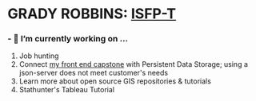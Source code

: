 # GRADY ROBBINS: [ISFP-T](https://www.16personalities.com/isfp-personality)



### - 🔭 I’m currently working on ...
1. Job hunting
3. Connect [my front end capstone](https://github.com/gradyrobbins/fifty) with Persistent Data Storage; using a json-server does not meet customer's needs
4. Learn more about open source GIS repositories & tutorials
5. Stathunter's Tableau Tutorial

<!--
**gradyrobbins/gradyrobbins** is a ✨ _special_ ✨ repository because its `README.md` (this file) appears on your GitHub profile.
### Hi there 👋
Here are some ideas to get you started:

- 🔭 I’m currently working on ...
- 🌱 I’m currently learning ...
- 👯 I’m looking to collaborate on ...
- 🤔 I’m looking for help with ...
- 💬 Ask me about ...
- 📫 How to reach me: ...
- 😄 Pronouns: ...
- ⚡ Fun fact: ...
-->

